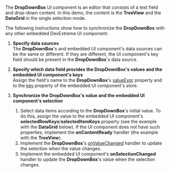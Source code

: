 The **DropDownBox** UI component is an editor that consists of a text field and drop-down content. In this demo, the content is the **TreeView** and the **DataGrid** in the single selection mode. 

The following instructions show how to synchronize the **DropDownBox** with any other embedded DevExtreme UI component:

1. **Specify data sources**    
The **DropDownBox**'s and embedded UI component's data sources can be the same or different. If they are different, the UI component's key field should be present in the **DropDownBox**'s data source.        

2. **Specify which data field provides the DropDownBox's values and the embedded UI component's keys**       
Assign the field's name to the **DropDownBox**'s [valueExpr](/Documentation/ApiReference/UI_Components/dxDropDownBox/Configuration/#valueExpr) property and to the [key](/Documentation/ApiReference/Data_Layer/ArrayStore/Configuration/#key) property of the embedded UI component's store.

3. **Synchronize the DropDownBox's value and the embedded UI component's selection**

    1.  Select data items according to the **DropDownBox**'s initial value. To do this, assign the value to the embedded UI component's **selectedRowKeys**/**selectedItemKeys** property (see the example with the **DataGrid** below). If the UI component does not have such properties, implement the **onContentReady** handler (the example with the **TreeView**).
    2.  Implement the **DropDownBox**'s [onValueChanged](/Documentation/ApiReference/UI_Components/dxDropDownBox/Configuration/#onValueChanged) handler to update the selection when the value changes.
    3.  Implement the embedded UI component's **onSelectionChanged** handler to update the **DropDownBox**'s value when the selection changes.
